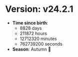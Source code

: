 # Version: v24.2.1
- **Time since birth**:
  - 8828 days
  - 211872 hours
  - 12712320 minutes
  - 762739200 seconds
- **Season**: Autumn 🍁
